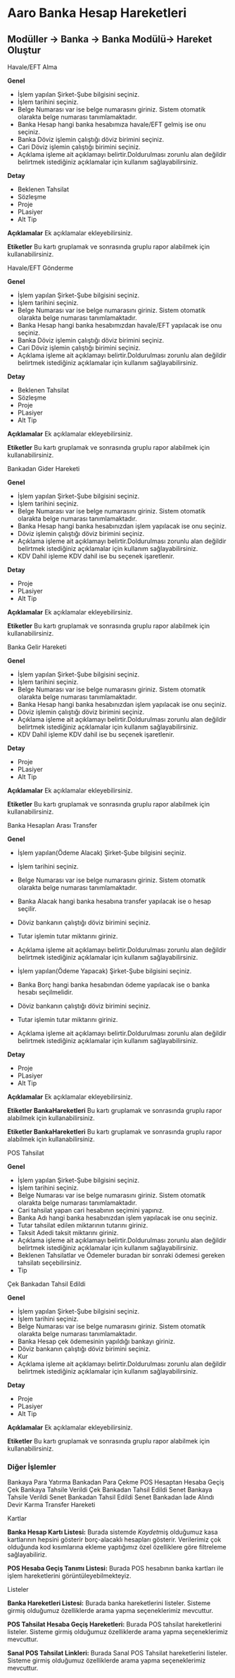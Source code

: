 # Aaro Banka Hesap Hareketleri

## Modüller -> Banka -> Banka Modülü-> Hareket Oluştur

Havale/EFT Alma

**Genel**
- İşlem yapılan Şirket-Şube bilgisini seçiniz.
- İşlem tarihini seçiniz.
- Belge Numarası var ise belge numarasını giriniz. Sistem otomatik olarakta belge numarası tanımlamaktadır.
- Banka Hesap hangi banka hesabımıza havale/EFT gelmiş ise onu seçiniz.
- Banka Döviz işlemin çalıştığı döviz birimini seçiniz.
- Cari Döviz işlemin çalıştığı birimini seçiniz.
- Açıklama işleme ait açıklamayı belirtir.Doldurulması zorunlu alan değildir belirtmek istediğiniz açıklamalar için kullanım sağlayabilirsiniz.

**Detay**
- Beklenen Tahsilat
- Sözleşme
- Proje
- PLasiyer
- Alt Tip

**Açıklamalar**
Ek açıklamalar ekleyebilirsiniz.

**Etiketler**
Bu kartı gruplamak ve sonrasında gruplu rapor alabilmek için kullanabilirsiniz.

Havale/EFT Gönderme

**Genel**
- İşlem yapılan Şirket-Şube bilgisini seçiniz.
- İşlem tarihini seçiniz.
- Belge Numarası var ise belge numarasını giriniz. Sistem otomatik olarakta belge numarası tanımlamaktadır.
- Banka Hesap hangi banka hesabımızdan havale/EFT yapılacak ise onu seçiniz.
- Banka Döviz işlemin çalıştığı döviz birimini seçiniz.
- Cari Döviz işlemin çalıştığı birimini seçiniz.
- Açıklama işleme ait açıklamayı belirtir.Doldurulması zorunlu alan değildir belirtmek istediğiniz açıklamalar için kullanım sağlayabilirsiniz.

**Detay**
- Beklenen Tahsilat
- Sözleşme
- Proje
- PLasiyer
- Alt Tip

**Açıklamalar**
Ek açıklamalar ekleyebilirsiniz.

**Etiketler**
Bu kartı gruplamak ve sonrasında gruplu rapor alabilmek için kullanabilirsiniz.

Bankadan Gider Hareketi

**Genel**
- İşlem yapılan Şirket-Şube bilgisini seçiniz.
- İşlem tarihini seçiniz.
- Belge Numarası var ise belge numarasını giriniz. Sistem otomatik olarakta belge numarası tanımlamaktadır.
- Banka Hesap hangi banka hesabınızdan işlem yapılacak ise onu seçiniz.
- Döviz işlemin çalıştığı döviz birimini seçiniz.
- Açıklama işleme ait açıklamayı belirtir.Doldurulması zorunlu alan değildir belirtmek istediğiniz açıklamalar için kullanım sağlayabilirsiniz.
- KDV Dahil işleme KDV dahil ise bu seçenek işaretlenir.

**Detay**
- Proje
- PLasiyer
- Alt Tip

**Açıklamalar**
Ek açıklamalar ekleyebilirsiniz.

**Etiketler**
Bu kartı gruplamak ve sonrasında gruplu rapor alabilmek için kullanabilirsiniz.

Banka Gelir Hareketi

**Genel**
- İşlem yapılan Şirket-Şube bilgisini seçiniz.
- İşlem tarihini seçiniz.
- Belge Numarası var ise belge numarasını giriniz. Sistem otomatik olarakta belge numarası tanımlamaktadır.
- Banka Hesap hangi banka hesabınızdan işlem yapılacak ise onu seçiniz.
- Döviz işlemin çalıştığı döviz birimini seçiniz.
- Açıklama işleme ait açıklamayı belirtir.Doldurulması zorunlu alan değildir belirtmek istediğiniz açıklamalar için kullanım sağlayabilirsiniz.
- KDV Dahil işleme KDV dahil ise bu seçenek işaretlenir.

**Detay**
- Proje
- PLasiyer
- Alt Tip

**Açıklamalar**
Ek açıklamalar ekleyebilirsiniz.

**Etiketler**
Bu kartı gruplamak ve sonrasında gruplu rapor alabilmek için kullanabilirsiniz.

Banka Hesapları Arası Transfer

**Genel**
- İşlem yapılan(Ödeme Alacak) Şirket-Şube bilgisini seçiniz.
- İşlem tarihini seçiniz.
- Belge Numarası var ise belge numarasını giriniz. Sistem otomatik olarakta belge numarası tanımlamaktadır.
- Banka Alacak hangi banka hesabına transfer yapılacak ise o hesap seçilir.
- Döviz bankanın çalıştığı döviz birimini seçiniz.
- Tutar işlemin tutar miktarını giriniz.
- Açıklama işleme ait açıklamayı belirtir.Doldurulması zorunlu alan değildir belirtmek istediğiniz açıklamalar için kullanım sağlayabilirsiniz.

- İşlem yapılan(Ödeme Yapacak) Şirket-Şube bilgisini seçiniz.
- Banka Borç hangi banka hesabından ödeme yapılacak ise o banka hesabı seçilmelidir.
- Döviz bankanın çalıştığı döviz birimini seçiniz.
- Tutar işlemin tutar miktarını giriniz.
- Açıklama işleme ait açıklamayı belirtir.Doldurulması zorunlu alan değildir belirtmek istediğiniz açıklamalar için kullanım sağlayabilirsiniz.

**Detay**
- Proje
- PLasiyer
- Alt Tip

**Açıklamalar**
Ek açıklamalar ekleyebilirsiniz.

**Etiketler BankaHareketleri**
Bu kartı gruplamak ve sonrasında gruplu rapor alabilmek için kullanabilirsiniz.

**Etiketler BankaHareketleri**
Bu kartı gruplamak ve sonrasında gruplu rapor alabilmek için kullanabilirsiniz.

POS Tahsilat

**Genel**
- İşlem yapılan Şirket-Şube bilgisini seçiniz.
- İşlem tarihini seçiniz.
- Belge Numarası var ise belge numarasını giriniz. Sistem otomatik olarakta belge numarası tanımlamaktadır.
- Cari tahsilat yapan cari hesabının seçimini yapınız.
- Banka Adı hangi banka hesabınızdan işlem yapılacak ise onu seçiniz.
- Tutar tahsilat edilen miktarının tutarını giriniz.
- Taksit Adedi taksit miktarını giriniz.
- Açıklama işleme ait açıklamayı belirtir.Doldurulması zorunlu alan değildir belirtmek istediğiniz açıklamalar için kullanım sağlayabilirsiniz.
- Beklenen Tahsilatlar ve Ödemeler buradan bir sonraki ödemesi gereken tahsilatı seçebilirsiniz.
- Tip

Çek Bankadan Tahsil Edildi

**Genel**
- İşlem yapılan Şirket-Şube bilgisini seçiniz.
- İşlem tarihini seçiniz.
- Belge Numarası var ise belge numarasını giriniz. Sistem otomatik olarakta belge numarası tanımlamaktadır.
- Banka Hesap çek ödemesinin yapıldığı bankayı giriniz.
- Döviz bankanın çalıştığı döviz birimini seçiniz.
- Kur
- Açıklama işleme ait açıklamayı belirtir.Doldurulması zorunlu alan değildir belirtmek istediğiniz açıklamalar için kullanım sağlayabilirsiniz.

**Detay**
- Proje
- PLasiyer
- Alt Tip

**Açıklamalar**
Ek açıklamalar ekleyebilirsiniz.

**Etiketler**
Bu kartı gruplamak ve sonrasında gruplu rapor alabilmek için kullanabilirsiniz.

### **Diğer İşlemler**

Bankaya Para Yatırma
Bankadan Para Çekme
POS Hesaptan Hesaba Geçiş
Çek Bankaya Tahsile Verildi
Çek Bankadan Tahsil Edildi
Senet Bankaya Tahsile Verildi
Senet Bankadan Tahsil Edildi
Senet Bankadan İade Alındı
Devir
Karma Transfer Hareketi

Kartlar

**Banka Hesap Kartı Listesi:** Burada sistemde *Kaydet*miş olduğumuz kasa kartlarının hepsini gösterir borç-alacaklı hesapları gösterir. 
Verilerimiz çok olduğunda kod kısımlarına ekleme yaptığımız özel özelliklere göre filtreleme sağlayabiliriz.

**POS Hesaba Geçiş Tanımı Listesi:** Burada POS hesabının banka kartları ile işlem hareketlerini görüntüleyebilmekteyiz.

Listeler

**Banka Hareketleri Listesi:** Burada banka hareketlerini listeler. Sisteme girmiş olduğumuz özelliklerde arama yapma seçeneklerimiz mevcuttur.

**POS Tahsilat Hesaba Geçiş Hareketleri:** Burada POS tahsilat hareketlerini listeler. Sisteme girmiş olduğumuz özelliklerde arama yapma seçeneklerimiz mevcuttur.

**Sanal POS Tahsilat Linkleri:** Burada Sanal POS Tahsilat hareketlerini listeler. Sisteme girmiş olduğumuz özelliklerde arama yapma seçeneklerimiz mevcuttur.